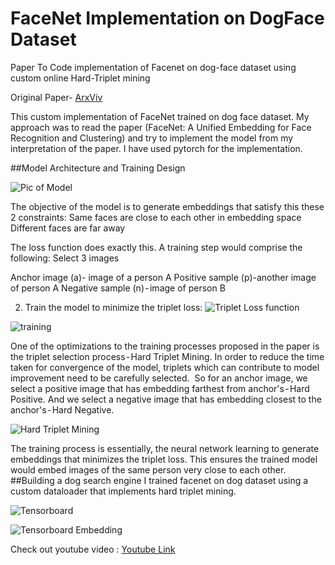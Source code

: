 # FaceNet Implementation on DogFace Dataset
Paper To Code implementation of Facenet on dog-face dataset using custom online Hard-Triplet mining


Original Paper- [ArxViv](https://arxiv.org/abs/1503.03832)

This custom implementation of FaceNet trained on dog face dataset. My approach was to read the paper (FaceNet: A Unified Embedding for Face Recognition and Clustering) and try to implement the model from my interpretation of the paper. I have used pytorch for the implementation.



##Model Architecture and Training Design

![Pic of Model](https://github.com/kvsnoufal/Pytorch-FaceNet-DogDataset/blob/master/doc/inception.png)

The objective of the model is to generate embeddings that satisfy this these 2 constraints:
Same faces are close to each other in embedding space
Different faces are far away

The loss function does exactly this.
A training step would comprise the following:
Select 3 images

Anchor image (a)- image of a person A
Positive sample (p)-another image of person A
Negative sample (n) - image of person B

2. Train the model to minimize the triplet loss:
![Triplet Loss function](https://github.com/kvsnoufal/Pytorch-FaceNet-DogDataset/blob/master/doc/tripletloss.gif)

![training](https://github.com/kvsnoufal/Pytorch-FaceNet-DogDataset/blob/master/doc/trainging.gif)



One of the optimizations to the training processes proposed in the paper is the triplet selection process - Hard Triplet Mining. In order to reduce the time taken for convergence of the model, triplets which can contribute to model improvement need to be carefully selected. 
So for an anchor image, we select a positive image that has embedding farthest from anchor's - Hard Positive. And we select a negative image that has embedding closest to the anchor's - Hard Negative.

![Hard Triplet Mining](https://github.com/kvsnoufal/Pytorch-FaceNet-DogDataset/blob/master/doc/hardnegative.png)


The training process is essentially, the neural network learning to generate embeddings that minimizes the triplet loss. This ensures the trained model would embed images of the same person very close to each other.
##Building a dog search engine
I trained facenet on dog dataset using a custom dataloader that implements hard triplet mining.

![Tensorboard](https://github.com/kvsnoufal/Pytorch-FaceNet-DogDataset/blob/master/doc/loss.png)

![Tensorboard Embedding](https://github.com/kvsnoufal/Pytorch-FaceNet-DogDataset/blob/master/doc/embedding.gif)

Check out youtube video :
[Youtube Link](https://youtu.be/0VZiECk8NjM)












